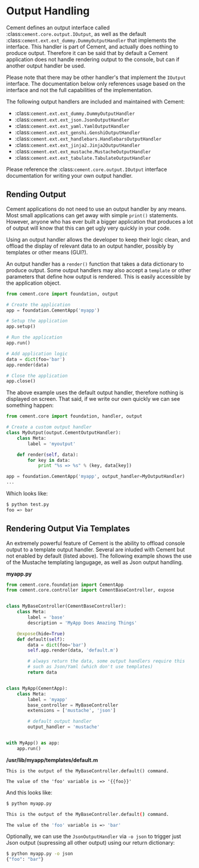 Output Handling
==============================================================================

Cement defines an output interface called :class:`cement.core.output.IOutput`,
as well as the default :class:`cement.ext.ext_dummy.DummyOutputHandler` that
implements the interface.  This handler is part of Cement, and actually does
nothing to produce output.  Therefore it can be said that by default a Cement
application does not handle rendering output to the console, but can if
another output handler be used.

Please note that there may be other handler's that implement the `IOutput`
interface.  The documentation below only references usage based on the
interface and not the full capabilities of the implementation.

The following output handlers are included and maintained with Cement:

 * :class:`cement.ext.ext_dummy.DummyOutputHandler`
 * :class:`cement.ext.ext_json.JsonOutputHandler`
 * :class:`cement.ext.ext_yaml.YamlOutputHandler`
 * :class:`cement.ext.ext_genshi.GenshiOutputHandler`
 * :class:`cement.ext.ext_handlebars.HandlebarsOutputHandler`
 * :class:`cement.ext.ext_jinja2.Jinja2OutputHandler`
 * :class:`cement.ext.ext_mustache.MustacheOutputHandler`
 * :class:`cement.ext.ext_tabulate.TabulateOutputHandler`


Please reference the :class:`cement.core.output.IOutput` interface
documentation for writing your own output handler.


Rending Output
------------------------------------------------------------------------------

Cement applications do not need to use an output handler by any means.  Most
small applications can get away with simple `print()` statements.  However,
anyone who has ever built a bigger application that produces a lot of output
will know that this can get ugly very quickly in your code.

Using an output handler allows the developer to keep their logic clean, and
offload the display of relevant data to an output handler, possibly by
templates or other means (GUI?).

An output handler has a `render()` function that takes a data dictionary to
produce output.  Some output handlers may also accept a `template` or other
parameters that define how output is rendered.  This is easily accessible by
the application object.

```python
from cement.core import foundation, output

# Create the application
app = foundation.CementApp('myapp')

# Setup the application
app.setup()

# Run the application
app.run()

# Add application logic
data = dict(foo='bar')
app.render(data)

# Close the application
app.close()
```

The above example uses the default output handler, therefore nothing is
displayed on screen.  That said, if we write our own quickly we can see
something happen:

```python
from cement.core import foundation, handler, output

# Create a custom output handler
class MyOutput(output.CementOutputHandler):
    class Meta:
        label = 'myoutput'

    def render(self, data):
        for key in data:
            print "%s => %s" % (key, data[key])

app = foundation.CementApp('myapp', output_handler=MyOutputHandler)
...
```

Which looks like:

```bash
$ python test.py
foo => bar
```


Rendering Output Via Templates
------------------------------------------------------------------------------

An extremely powerful feature of Cement is the ability to offload console
output to a template output handler.  Several are inluded with Cement but not
enabled by default (listed above).  The following example shows the use of the
Mustache templating langugage, as well as Json output handling.

**myapp.py**

```python
from cement.core.foundation import CementApp
from cement.core.controller import CementBaseController, expose


class MyBaseController(CementBaseController):
    class Meta:
        label = 'base'
        description = 'MyApp Does Amazing Things'

    @expose(hide=True)
    def default(self):
        data = dict(foo='bar')
        self.app.render(data, 'default.m')

        # always return the data, some output handlers require this
        # such as Json/Yaml (which don't use templates)
        return data


class MyApp(CementApp):
    class Meta:
        label = 'myapp'
        base_controller = MyBaseController
        extensions = ['mustache', 'json']

        # default output handler
        output_handler = 'mustache'


with MyApp() as app:
    app.run()
```

**/usr/lib/myapp/templates/default.m**

```
This is the output of the MyBaseController.default() command.

The value of the 'foo' variable is => '{{foo}}'
```

And this looks like:

```bash
$ python myapp.py

This is the output of the MyBaseController.default() command.

The value of the 'foo' variable is => 'bar'
```

Optionally, we can use the `JsonOutputHandler` via `-o json` to trigger just
Json output (supressing all other output) using our return dictionary:

```bash
$ python myapp.py -o json
{"foo": "bar"}
```
